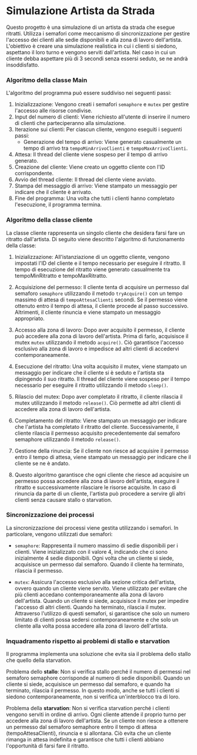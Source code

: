# Simulazione Artista da Strada

Questo progetto è una simulazione di un artista da strada che esegue ritratti. Utilizza i semafori come meccanismo di sincronizzazione per gestire l'accesso dei clienti alle sedie disponibili e alla zona di lavoro dell'artista. L'obiettivo è creare una simulazione realistica in cui i clienti si siedono, aspettano il loro turno e vengono serviti dall'artista. Nel caso in cui un cliente debba aspettare più di 3 secondi senza essersi seduto, se ne andrà insoddisfatto.

### Algoritmo della classe **Main**

L'algoritmo del programma può essere suddiviso nei seguenti passi:

1. Inizializzazione: Vengono creati i semafori `semaphore` e `mutex` per gestire l'accesso alle risorse condivise.
2. Input del numero di clienti: Viene richiesto all'utente di inserire il numero di clienti che parteciperanno alla simulazione.
3. Iterazione sui clienti: Per ciascun cliente, vengono eseguiti i seguenti passi:
    - Generazione del tempo di arrivo: Viene generato casualmente un tempo di arrivo tra `tempoMinArrivoClienti` e `tempoMaxArrivoClienti`.
4. Attesa: Il thread del cliente viene sospeso per il tempo di arrivo generato.
5. Creazione del cliente: Viene creato un oggetto cliente con l'ID corrispondente.
6. Avvio del thread cliente: Il thread del cliente viene avviato.
7. Stampa del messaggio di arrivo: Viene stampato un messaggio per indicare che il cliente è arrivato.
8. Fine del programma: Una volta che tutti i clienti hanno completato l'esecuzione, il programma termina.

### Algoritmo della classe **cliente**
La classe cliente rappresenta un singolo cliente che desidera farsi fare un ritratto dall'artista. Di seguito viene descritto l'algoritmo di funzionamento della classe:

1. Inizializzazione: All'istanziazione di un oggetto cliente, vengono impostati l'ID del cliente e il tempo necessario per eseguire il ritratto. Il tempo di esecuzione del ritratto viene generato casualmente tra tempoMinRitratto e tempoMaxRitratto.

2. Acquisizione del permesso: Il cliente tenta di acquisire un permesso dal semaforo `semaphore` utilizzando il metodo `tryAcquire()` con un tempo massimo di attesa di `tempoAttesaClienti` secondi. Se il permesso viene ottenuto entro il tempo di attesa, il cliente procede al passo successivo. Altrimenti, il cliente rinuncia e viene stampato un messaggio appropriato.

3. Accesso alla zona di lavoro: Dopo aver acquisito il permesso, il cliente può accedere alla zona di lavoro dell'artista. Prima di farlo, acquisisce il mutex `mutex` utilizzando il metodo `acquire()`. Ciò garantisce l'accesso esclusivo alla zona di lavoro e impedisce ad altri clienti di accedervi contemporaneamente.

4. Esecuzione del ritratto: Una volta acquisito il mutex, viene stampato un messaggio per indicare che il cliente si è seduto e l'artista sta dipingendo il suo ritratto. Il thread del cliente viene sospeso per il tempo necessario per eseguire il ritratto utilizzando il metodo `sleep()`.

5. Rilascio del mutex: Dopo aver completato il ritratto, il cliente rilascia il mutex utilizzando il metodo `release()`. Ciò permette ad altri clienti di accedere alla zona di lavoro dell'artista.

6. Completamento del ritratto: Viene stampato un messaggio per indicare che l'artista ha completato il ritratto del cliente. Successivamente, il cliente rilascia il permesso acquisito precedentemente dal semaforo semaphore utilizzando il metodo `release()`.

7. Gestione della rinuncia: Se il cliente non riesce ad acquisire il permesso entro il tempo di attesa, viene stampato un messaggio per indicare che il cliente se ne è andato.

8. Questo algoritmo garantisce che ogni cliente che riesce ad acquisire un permesso possa accedere alla zona di lavoro dell'artista, eseguire il ritratto e successivamente rilasciare le risorse acquisite. In caso di rinuncia da parte di un cliente, l'artista può procedere a servire gli altri clienti senza causare stallo o starvation.

### Sincronizzazione dei processi
La sincronizzazione dei processi viene gestita utilizzando i semafori. In particolare, vengono utilizzati due semafori:

- `semaphore`: Rappresenta il numero massimo di sedie disponibili per i clienti. Viene inizializzato con il valore 4, indicando che ci sono inizialmente 4 sedie disponibili. Ogni volta che un cliente si siede, acquisisce un permesso dal semaforo. Quando il cliente ha terminato, rilascia il permesso.

- `mutex`: Assicura l'accesso esclusivo alla sezione critica dell'artista, ovvero quando un cliente viene servito. Viene utilizzato per evitare che più clienti accedano contemporaneamente alla zona di lavoro dell'artista. Quando un cliente si siede, acquisisce il mutex per impedire l'accesso di altri clienti. Quando ha terminato, rilascia il mutex.
Attraverso l'utilizzo di questi semafori, si garantisce che solo un numero limitato di clienti possa sedersi contemporaneamente e che solo un cliente alla volta possa accedere alla zona di lavoro dell'artista.

### Inquadramento rispetto ai problemi di stallo e starvation

Il programma implementa una soluzione che evita sia il problema dello stallo che quello della starvation.

Problema dello **stallo**: Non si verifica stallo perché il numero di permessi nel semaforo semaphore corrisponde al numero di sedie disponibili. Quando un cliente si siede, acquisisce un permesso dal semaforo, e quando ha terminato, rilascia il permesso. In questo modo, anche se tutti i clienti si siedono contemporaneamente, non si verifica un'interblocco tra di loro.

Problema della **starvation**: Non si verifica starvation perché i clienti vengono serviti in ordine di arrivo. Ogni cliente attende il proprio turno per accedere alla zona di lavoro dell'artista. Se un cliente non riesce a ottenere un permesso dal semaforo semaphore entro il tempo di attesa (tempoAttesaClienti), rinuncia e si allontana. Ciò evita che un cliente rimanga in attesa indefinita e garantisce che tutti i clienti abbiano l'opportunità di farsi fare il ritratto.
